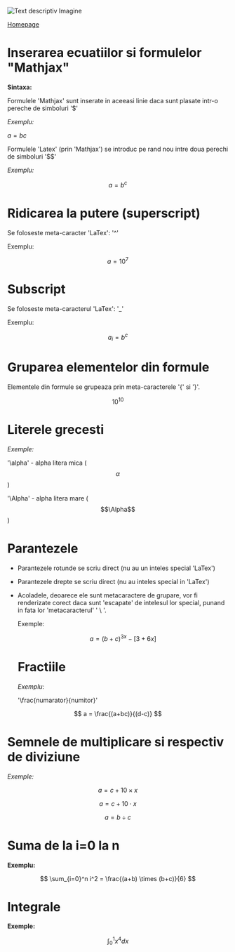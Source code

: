 <script id="MathJax-script" async src="https://cdn.jsdelivr.net/npm/mathjax@3.0.1/es5/tex-mml-chtml.js" > </script>


![Text descriptiv Imagine](https://th.bing.com/th/id/OIP.a1CexLzdq5ogQ4qzji7CCgHaFx?rs=1&pid=ImgDetMain)

[Homepage](index.md)

# Inserarea ecuatiilor si formulelor "Mathjax"

**Sintaxa:**

Formulele 'Mathjax' sunt inserate in aceeasi linie daca sunt plasate intr-o pereche de simboluri '$'


*Exemplu:*  

$a=bc$

Formulele 'Latex' (prin 'Mathjax') se introduc pe rand nou intre doua perechi de simboluri '$$'

*Exemplu:*

$$a=b^c$$

# Ridicarea la putere (superscript)

Se foloseste meta-caracter 'LaTex': '^'

Exemplu:

$$a=10^7$$

# Subscript

Se foloseste meta-caracterul 'LaTex': '_'

Exemplu:

$$a_i=b^c$$




# Gruparea elementelor din formule

Elementele din formule se grupeaza prin meta-caracterele '{' si '}'.

$$ 10^{10} $$

# Literele grecesti

*Exemple:*

'\alpha' - alpha litera mica ($$\alpha$$)

'\Alpha' - alpha litera mare ($$\Alpha$$)

# Parantezele

- Parantezele rotunde se scriu direct (nu au un inteles special 'LaTex')
- Parantezele drepte se scriu direct (nu au inteles special in 'LaTex')
- Acoladele, deoarece ele sunt metacaractere de grupare, vor fi renderizate corect daca sunt 'escapate' de intelesul lor special, punand in fata lor 'metacaracterul' ' \ '.

  Exemple:

  $$a = (b+c)^{3x} - [3+6x]$$

  # Fractiile

  *Exemplu:*

  '\frac{numarator}{numitor}'

$$ a = \frac{(a+bc)}{(d-c)} $$

# Semnele de multiplicare si respectiv de diviziune

*Exemple:*

$$ a = c + 10 \times x $$

$$ a = c + 10 \cdot x $$

$$ a = b \div c $$

# Suma de la i=0 la n

**Exemplu:**

$$ \sum_{i=0}^n i^2 = \frac{(a+b) \times (b+c)}{6} $$

# Integrale

**Exemple:**

$$ \int_0^1 x^4 dx $$
